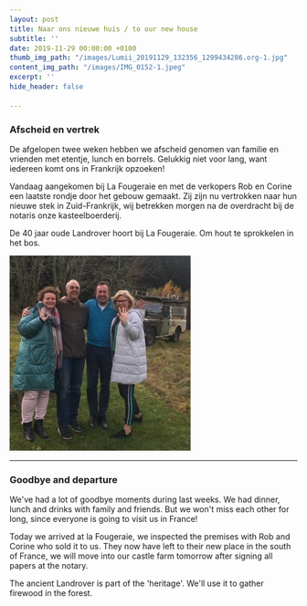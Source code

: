 ```yaml
---
layout: post
title: Naar ons nieuwe huis / to our new house
subtitle: ''
date: 2019-11-29 00:00:00 +0100
thumb_img_path: "/images/Lumii_20191129_132356_1299434286.org-1.jpg"
content_img_path: "/images/IMG_0152-1.jpeg"
excerpt: ''
hide_header: false

---
```

### Afscheid en vertrek

De afgelopen twee weken hebben we afscheid genomen van familie en vrienden met etentje, lunch en borrels. Gelukkig niet voor lang, want iedereen komt ons in Frankrijk opzoeken!

Vandaag aangekomen bij La Fougeraie en met de verkopers Rob en Corine een laatste rondje door het gebouw gemaakt. Zij zijn nu vertrokken naar hun nieuwe stek in Zuid-Frankrijk, wij betrekken morgen na de overdracht bij de notaris onze kasteelboerderij.

De 40 jaar oude Landrover hoort bij La Fougeraie. Om hout te sprokkelen in het bos.

![](/images/IMG_0380.JPG)

***

### Goodbye and departure

We've had a lot of goodbye moments during last weeks. We had dinner, lunch and drinks with family and friends. But we won't miss each other for long, since everyone is going to visit us in France!

Today we arrived at la Fougeraie, we inspected the premises with Rob and Corine who sold it to us. They now have left to their new place in the south of France, we will move into our castle farm tomorrow after signing all papers at the notary.

The ancient Landrover is part of the 'heritage'. We'll use it to gather firewood in the forest.